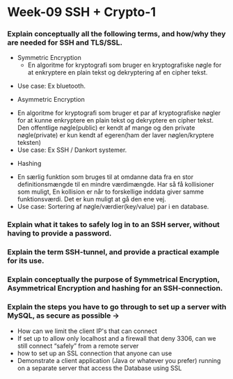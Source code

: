 # Week-09 SSH + Crypto-1

### Explain conceptually all the following terms, and how/why they are needed for SSH and TLS/SSL.
* Symmetric Encryption
    - En algoritme for kryptografi som bruger en kryptografiske nøgle for at enkryptere en plain tekst og dekryptering af en cipher tekst.
- Use case: Ex bluetooth.
* Asymmetric Encryption
- En algoritme for kryptografi som bruger et par af kryptografiske nøgler for at kunne enkryptere en plain tekst og dekryptere en cipher tekst. Den offentlige nøgle(public) er kendt af mange og den private nøgle(private) er kun kendt af egeren(ham der laver nøglen/kryptere teksten)
- Use case: Ex SSH / Dankort systemer.
* Hashing
- En særlig funktion som bruges til at omdanne data fra en stor definitionsmængde til en mindre værdimængde. Har så få kollisioner som muligt, En kollision er når to forskellige inddata giver samme funktionsværdi. Det er kun muligt at gå den ene vej.
- Use case: Sortering af nøgle/værdier(key/value) par i en database.

### Explain what it takes to safely log in to an SSH server, without having to provide a password.


### Explain the term SSH-tunnel, and provide a practical example for its use.


### Explain conceptually the purpose of Symmetrical Encryption, Asymmetrical Encryption and hashing for an SSH-connection.


### Explain the steps you have to go through to set up a server with MySQL,  as secure as possible →
* How can we limit the client IP's that can connect
* If set up to allow only localhost and a firewall that deny 3306, can we still connect “safely” from a remote server 
* how to set up an SSL connection that  anyone can use
* Demonstrate a client application (Java or whatever you prefer) running on a separate server that access the Database using SSL